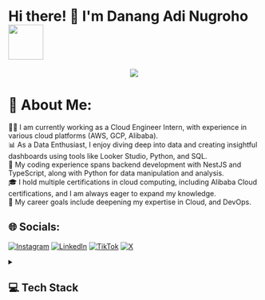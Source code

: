 <h1>Hi there! 👋 I'm Danang Adi Nugroho <img src="https://media.giphy.com/media/12oufCB0MyZ1Go/giphy.gif" width="70"></h1>
<p align="center">
  <img src="https://github.com/thompsonemerson/thompsonemerson/raw/master/cover-thompson.png" />
</p>

# 💫 About Me:
🧑‍💻 I am currently working as a Cloud Engineer Intern, with experience in various cloud platforms (AWS, GCP, Alibaba).<br>📊 As a Data Enthusiast, I enjoy diving deep into data and creating insightful dashboards using tools like Looker Studio, Python, and SQL.<br>🚀 My coding experience spans backend development with NestJS and TypeScript, along with Python for data manipulation and analysis.<br>🎓 I hold multiple certifications in cloud computing, including Alibaba Cloud certifications, and I am always eager to expand my knowledge.<br>🎯 My career goals include deepening my expertise in Cloud, and DevOps. 


## 🌐 Socials:
[![Instagram](https://img.shields.io/badge/Instagram-%23E4405F.svg?logo=Instagram&logoColor=white)](https://instagram.com/danang.nugrho) [![LinkedIn](https://img.shields.io/badge/LinkedIn-%230077B5.svg?logo=linkedin&logoColor=white)](https://linkedin.com/in/danangadi) [![TikTok](https://img.shields.io/badge/TikTok-%23000000.svg?logo=TikTok&logoColor=white)](https://tiktok.com/@nang.danang26) [![X](https://img.shields.io/badge/X-black.svg?logo=X&logoColor=white)](https://x.com/DanangAdi26) 

<details> 
  <summary><h2>💻 Tech Stack</h2></summary>
  <h3>👨‍💻 Programming and Markup Languages</h3>
<img src="https://img.shields.io/badge/javascript-%23323330.svg?style=flat&logo=javascript&logoColor=%23F7DF1E" alt="JavaScript" />
<img src="https://img.shields.io/badge/html5-%23E34F26.svg?style=flat&logo=html5&logoColor=white" alt="HTML5" />
<img src="https://img.shields.io/badge/php-%23777BB4.svg?style=flat&logo=php&logoColor=white" alt="PHP" />
<img src="https://img.shields.io/badge/python-3670A0?style=flat&logo=python&logoColor=ffdd54" alt="Python" />
<img src="https://img.shields.io/badge/typescript-%23007ACC.svg?style=flat&logo=typescript&logoColor=white" alt="TypeScript" />
<img src="https://img.shields.io/badge/shell_script-%23121011.svg?style=flat&logo=gnu-bash&logoColor=white" alt="Shell Script" />
<img src="https://img.shields.io/badge/PowerShell-%235391FE.svg?style=flat&logo=powershell&logoColor=white" alt="PowerShell" />

<h3>🧰 Frameworks and Libraries</h3>
<img src="https://img.shields.io/badge/bootstrap-%238511FA.svg?style=flat&logo=bootstrap&logoColor=white" alt="Bootstrap" />
<img src="https://img.shields.io/badge/express.js-%23404d59.svg?style=flat&logo=express&logoColor=%2361DAFB" alt="Express.js" />
<img src="https://img.shields.io/badge/nestjs-%23E0234E.svg?style=flat&logo=nestjs&logoColor=white" alt="NestJS" />
<img src="https://img.shields.io/badge/node.js-6DA55F?style=flat&logo=node.js&logoColor=white" alt="Node.js" />
<img src="https://img.shields.io/badge/Prisma-3982CE?style=flat&logo=Prisma&logoColor=white" alt="Prisma" />
<img src="https://img.shields.io/badge/Matplotlib-%23ffffff.svg?style=flat&logo=Matplotlib&logoColor=black" alt="Matplotlib" />
<img src="https://img.shields.io/badge/numpy-%23013243.svg?style=flat&logo=numpy&logoColor=white" alt="NumPy" />
<img src="https://img.shields.io/badge/pandas-%23150458.svg?style=flat&logo=pandas&logoColor=white" alt="Pandas" />

<h3>🗄️ Databases and Cloud Hosting</h3>
<img src="https://img.shields.io/badge/AlibabaCloud-%23FF6701.svg?style=flat&logo=alibabacloud&logoColor=white" alt="Alibaba Cloud" />
<img src="https://img.shields.io/badge/AWS-%23FF9900.svg?style=flat&logo=amazon-aws&logoColor=white" alt="AWS" />
<img src="https://img.shields.io/badge/GoogleCloud-%234285F4.svg?style=flat&logo=google-cloud&logoColor=white" alt="Google Cloud" />
<img src="https://img.shields.io/badge/netlify-%23000000.svg?style=flat&logo=netlify&logoColor=#00C7B7" alt="Netlify" />
<img src="https://img.shields.io/badge/github%20pages-121013?style=flat&logo=github&logoColor=white" alt="GitHub Pages" />
<img src="https://img.shields.io/badge/Amazon%20DynamoDB-4053D6?style=flat&logo=Amazon%20DynamoDB&logoColor=white" alt="Amazon DynamoDB" />
<img src="https://img.shields.io/badge/MariaDB-003545?style=flat&logo=mariadb&logoColor=white" alt="MariaDB" />
<img src="https://img.shields.io/badge/postgres-%23316192.svg?style=flat&logo=postgresql&logoColor=white" alt="PostgreSQL" />
<img src="https://img.shields.io/badge/mysql-4479A1.svg?style=flat&logo=mysql&logoColor=white" alt="MySQL" />

<h3>⚙️ Tools</h3>
<img src="https://img.shields.io/badge/github-%23121011.svg?style=flat&logo=github&logoColor=white" alt="GitHub" />
<img src="https://img.shields.io/badge/git-%23F05033.svg?style=flat&logo=git&logoColor=white" alt="Git" />
<img src="https://img.shields.io/badge/bitbucket-%230047B3.svg?style=flat&logo=bitbucket&logoColor=white" alt="Bitbucket" />
<img src="https://img.shields.io/badge/grafana-%23F46800.svg?style=flat&logo=grafana&logoColor=white" alt="Grafana" />
<img src="https://img.shields.io/badge/Postman-FF6C37?style=flat&logo=postman&logoColor=white" alt="Postman" />
<img src="https://img.shields.io/badge/Notion-%23000000.svg?style=flat&logo=notion&logoColor=white" alt="Notion" />
<img src="https://img.shields.io/badge/Prometheus-E6522C?style=flat&logo=Prometheus&logoColor=white" alt="Prometheus" />
<img src="https://img.shields.io/badge/Trello-%23026AA7.svg?style=flat&logo=Trello&logoColor=white" alt="Trello" />
<img src="https://img.shields.io/badge/Apache-%23D42029.svg?style=flat&logo=apache&logoColor=white" alt="Apache" />

<details> 
  <summary><h2>📊 Stats and Activity</h2></summary>

  <h3>🔥 Streak Stats</h3>

  [![GitHub Streak](https://streak-stats.demolab.com?user=dananggadii&theme=radical)](https://git.io/streak-stats)

  
  
